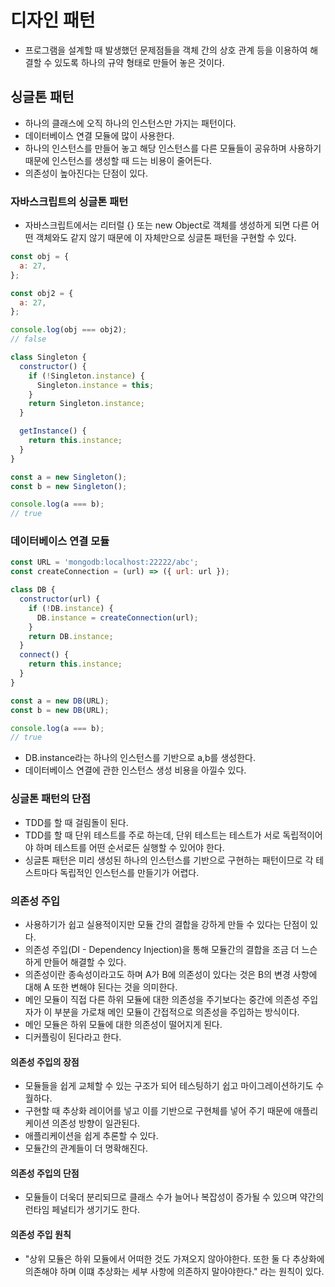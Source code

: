 # 디자인 패턴

- 프로그램을 설계할 때 발생했던 문제점들을 객체 간의 상호 관계 등을 이용하여 해결할 수 있도록 하나의 규약 형태로 만들어 놓은 것이다.

## 싱글톤 패턴

- 하나의 클래스에 오직 하나의 인스턴스만 가지는 패턴이다.
- 데이터베이스 연결 모듈에 많이 사용한다.
- 하나의 인스턴스를 만들어 놓고 해당 인스턴스를 다른 모듈들이 공유하며 사용하기 때문에 인스턴스를 생성할 때 드는 비용이 줄어든다.
- 의존성이 높아진다는 단점이 있다.

### 자바스크립트의 싱글톤 패턴

- 자바스크립트에서는 리터럴 {} 또는 new Object로 객체를 생성하게 되면 다른 어떤 객체와도 같지 않기 때문에 이 자체만으로 싱글톤 패턴을 구현할 수 있다.

```js
const obj = {
  a: 27,
};

const obj2 = {
  a: 27,
};

console.log(obj === obj2);
// false
```

```js
class Singleton {
  constructor() {
    if (!Singleton.instance) {
      Singleton.instance = this;
    }
    return Singleton.instance;
  }

  getInstance() {
    return this.instance;
  }
}

const a = new Singleton();
const b = new Singleton();

console.log(a === b);
// true
```

### 데이터베이스 연결 모듈

```js
const URL = 'mongodb:localhost:22222/abc';
const createConnection = (url) => ({ url: url });

class DB {
  constructor(url) {
    if (!DB.instance) {
      DB.instance = createConnection(url);
    }
    return DB.instance;
  }
  connect() {
    return this.instance;
  }
}

const a = new DB(URL);
const b = new DB(URL);

console.log(a === b);
// true
```

- DB.instance라는 하나의 인스턴스를 기반으로 a,b를 생성한다.
- 데이터베이스 연결에 관한 인스턴스 생성 비용을 아낄수 있다.

### 싱글톤 패턴의 단점

- TDD를 할 때 걸림돌이 된다.
- TDD를 할 때 단위 테스트를 주로 하는데, 단위 테스트는 테스트가 서로 독립적이어야 하며 테스트를 어떤 순서로든 실행할 수 있어야 한다.
- 싱글톤 패턴은 미리 생성된 하나의 인스턴스를 기반으로 구현하는 패턴이므로 각 테스트마다 독립적인 인스턴스를 만들기가 어렵다.

### 의존성 주입

- 사용하기가 쉽고 실용적이지만 모듈 간의 결합을 강하게 만들 수 있다는 단점이 있다.
- 의존성 주입(DI - Dependency Injection)을 통해 모듈간의 결합을 조금 더 느슨하게 만들어 해결할 수 있다.
- 의존성이란 종속성이라고도 하며 A가 B에 의존성이 있다는 것은 B의 변경 사항에 대해 A 또한 변해야 된다는 것을 의미한다.
- 메인 모듈이 직접 다른 하위 모듈에 대한 의존성을 주기보다는 중간에 의존성 주입자가 이 부분을 가로채 메인 모듈이 간접적으로 의존성을 주입하는 방식이다.
- 메인 모듈은 하위 모듈에 대한 의존성이 떨어지게 된다.
- 디커플링이 된다라고 한다.

#### 의존성 주입의 장점

- 모듈들을 쉽게 교체할 수 있는 구조가 되어 테스팅하기 쉽고 마이그레이션하기도 수월하다.
- 구현할 때 추상화 레이어를 넣고 이를 기반으로 구현체를 넣어 주기 때문에 애플리케이션 의존성 방향이 일관된다.
- 애플리케이션을 쉽게 추론할 수 있다.
- 모듈간의 관계들이 더 명확해진다.

#### 의존성 주입의 단점

- 모듈들이 더욱더 분리되므로 클래스 수가 늘어나 복잡성이 증가될 수 있으며 약간의 런타임 페널티가 생기기도 한다.

#### 의존성 주입 원칙

- "상위 모듈은 하위 모듈에서 어떠한 것도 가져오지 않아야한다. 또한 둘 다 추상화에 의존해야 하며 이떄 추상화는 세부 사항에 의존하지 말아야한다." 라는 원칙이 있다.
